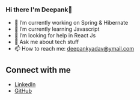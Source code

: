 ### Hi there I'm Deepank👋

<!--
**deepank-yadav/deepank-yadav** is a ✨ _special_ ✨ repository because its `README.md` (this file) appears on your GitHub profile.

Here are some ideas to get you started:
-->
- 🔭 I’m currently working on Spring & Hibernate
- 🌱 I’m currently learning Javascript
- 🤔 I’m looking for help in React Js
- 💬 Ask me about tech stuff
- 📫 How to reach me: deepankyadav@ymail.com
<!-- 😄 Pronouns: ...
- ⚡ Fun fact: ...
-->
<!-- 👯 I’m looking to collaborate on ... -->

## Connect with me

- [LinkedIn](https://www.linkedin.com/in/deepankyadav)
- [GitHub](https://github.com/deepank-yadav)
